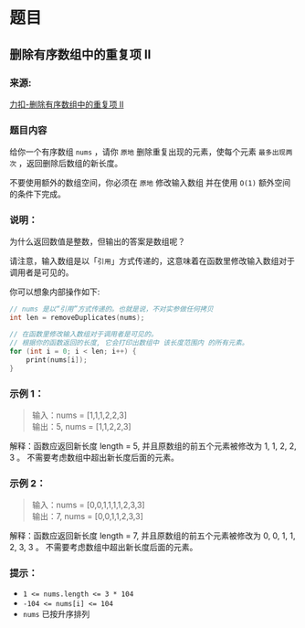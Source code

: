 # 题目

## 删除有序数组中的重复项 II

### 来源:

[力扣-删除有序数组中的重复项 II](https://leetcode-cn.com/problems/remove-duplicates-from-sorted-array-ii/)

### 题目内容

给你一个有序数组 `nums` ，请你 `原地` 删除重复出现的元素，使每个元素 `最多出现两次` ，返回删除后数组的新长度。

不要使用额外的数组空间，你必须在 `原地` 修改输入数组 并在使用 `O(1)` 额外空间的条件下完成。

### 说明：

为什么返回数值是整数，但输出的答案是数组呢？

请注意，输入数组是以「`引用`」方式传递的，这意味着在函数里修改输入数组对于调用者是可见的。

你可以想象内部操作如下:

```cpp
// nums 是以“引用”方式传递的。也就是说，不对实参做任何拷贝
int len = removeDuplicates(nums);

// 在函数里修改输入数组对于调用者是可见的。
// 根据你的函数返回的长度, 它会打印出数组中 该长度范围内 的所有元素。
for (int i = 0; i < len; i++) {
    print(nums[i]);
}
```

### 示例 1：

> 输入：nums = [1,1,1,2,2,3]<br>
> 输出：5, nums = [1,1,2,2,3]

解释：函数应返回新长度 length = 5, 并且原数组的前五个元素被修改为 1, 1, 2, 2, 3 。 不需要考虑数组中超出新长度后面的元素。

### 示例 2：

> 输入：nums = [0,0,1,1,1,1,2,3,3]<br>
> 输出：7, nums = [0,0,1,1,2,3,3]

解释：函数应返回新长度 length = 7, 并且原数组的前五个元素被修改为 0, 0, 1, 1, 2, 3, 3 。 不需要考虑数组中超出新长度后面的元素。

### 提示：

- `1 <= nums.length <= 3 * 104`
- `-104 <= nums[i] <= 104`
- `nums` 已按升序排列
